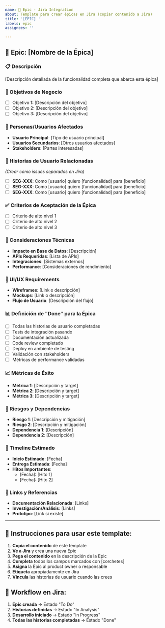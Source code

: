 ```yaml
---
name: 🎯 Epic - Jira Integration
about: Template para crear épicas en Jira (copiar contenido a Jira)
title: '[EPIC] '
labels: epic
assignees: ''

---
```


## 🎯 Epic: [Nombre de la Épica]

### 📋 Descripción
[Descripción detallada de la funcionalidad completa que abarca esta épica]

### 🎯 Objetivos de Negocio
- [ ] Objetivo 1: [Descripción del objetivo]
- [ ] Objetivo 2: [Descripción del objetivo]
- [ ] Objetivo 3: [Descripción del objetivo]

### 👥 Personas/Usuarios Afectados
- **Usuario Principal**: [Tipo de usuario principal]
- **Usuarios Secundarios**: [Otros usuarios afectados]
- **Stakeholders**: [Partes interesadas]

### 🔗 Historias de Usuario Relacionadas
*(Crear como issues separados en Jira)*
- [ ] **SEG-XXX**: Como [usuario] quiero [funcionalidad] para [beneficio]
- [ ] **SEG-XXX**: Como [usuario] quiero [funcionalidad] para [beneficio]
- [ ] **SEG-XXX**: Como [usuario] quiero [funcionalidad] para [beneficio]

### ✅ Criterios de Aceptación de la Épica
- [ ] Criterio de alto nivel 1
- [ ] Criterio de alto nivel 2
- [ ] Criterio de alto nivel 3

### 🔧 Consideraciones Técnicas
- **Impacto en Base de Datos**: [Descripción]
- **APIs Requeridas**: [Lista de APIs]
- **Integraciones**: [Sistemas externos]
- **Performance**: [Consideraciones de rendimiento]

### 🎨 UI/UX Requirements
- **Wireframes**: [Link o descripción]
- **Mockups**: [Link o descripción]
- **Flujo de Usuario**: [Descripción del flujo]

### 📊 Definición de "Done" para la Épica
- [ ] Todas las historias de usuario completadas
- [ ] Tests de integración pasando
- [ ] Documentación actualizada
- [ ] Code review completado
- [ ] Deploy en ambiente de testing
- [ ] Validación con stakeholders
- [ ] Métricas de performance validadas

### 📈 Métricas de Éxito
- **Métrica 1**: [Descripción y target]
- **Métrica 2**: [Descripción y target]
- **Métrica 3**: [Descripción y target]

### 🚧 Riesgos y Dependencias
- **Riesgo 1**: [Descripción y mitigación]
- **Riesgo 2**: [Descripción y mitigación]
- **Dependencia 1**: [Descripción]
- **Dependencia 2**: [Descripción]

### 📅 Timeline Estimado
- **Inicio Estimado**: [Fecha]
- **Entrega Estimada**: [Fecha]
- **Hitos Importantes**:
  - [Fecha]: [Hito 1]
  - [Fecha]: [Hito 2]

### 📎 Links y Referencias
- **Documentación Relacionada**: [Links]
- **Investigación/Análisis**: [Links]
- **Prototipo**: [Link si existe]

---

## 📝 Instrucciones para usar este template:

1. **Copia el contenido** de este template
2. **Ve a Jira** y crea una nueva Epic
3. **Pega el contenido** en la descripción de la Epic
4. **Completa** todos los campos marcados con [corchetes]
5. **Asigna** la Epic al product owner o responsable
6. **Etiqueta** apropiadamente en Jira
7. **Vincula** las historias de usuario cuando las crees

## 🔄 Workflow en Jira:

1. **Epic creada** → Estado "To Do"
2. **Historias definidas** → Estado "In Analysis"
3. **Desarrollo iniciado** → Estado "In Progress"
4. **Todas las historias completadas** → Estado "Done"
